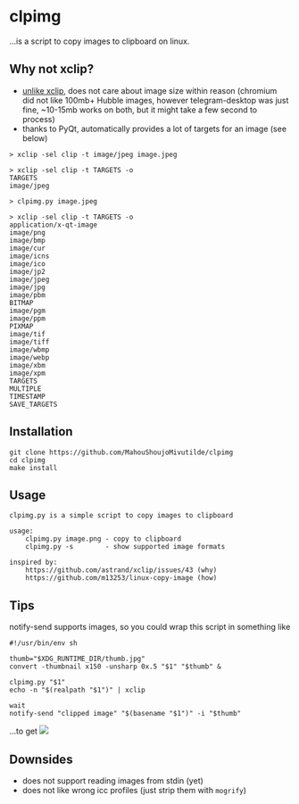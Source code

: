 # clpimg

...is a script to copy images to clipboard on linux.

## Why not xclip?

* [unlike xclip](https://github.com/astrand/xclip/issues/43), does not care about
image size within reason (chromium did not like 100mb+ Hubble images, however telegram-desktop was just fine, ~10-15mb works on both, but it might take a few second to process)
* thanks to PyQt, automatically provides a lot of targets for an image (see below)

```
> xclip -sel clip -t image/jpeg image.jpeg
```

```
> xclip -sel clip -t TARGETS -o
TARGETS
image/jpeg
```

```
> clpimg.py image.jpeg
```

```
> xclip -sel clip -t TARGETS -o
application/x-qt-image
image/png
image/bmp
image/cur
image/icns
image/ico
image/jp2
image/jpeg
image/jpg
image/pbm
BITMAP
image/pgm
image/ppm
PIXMAP
image/tif
image/tiff
image/wbmp
image/webp
image/xbm
image/xpm
TARGETS
MULTIPLE
TIMESTAMP
SAVE_TARGETS
```

## Installation

```
git clone https://github.com/MahouShoujoMivutilde/clpimg
cd clpimg
make install
```

## Usage

```
clpimg.py is a simple script to copy images to clipboard

usage:
    clpimg.py image.png - copy to clipboard
    clpimg.py -s        - show supported image formats

inspired by:
    https://github.com/astrand/xclip/issues/43 (why)
    https://github.com/m13253/linux-copy-image (how)
```


## Tips

notify-send supports images, so you could wrap this script in something like

```
#!/usr/bin/env sh

thumb="$XDG_RUNTIME_DIR/thumb.jpg"
convert -thumbnail x150 -unsharp 0x.5 "$1" "$thumb" &

clpimg.py "$1"
echo -n "$(realpath "$1")" | xclip

wait
notify-send "clipped image" "$(basename "$1")" -i "$thumb"
```
...to get
![](https://i.imgur.com/heNThqf.png)

## Downsides

* does not support reading images from stdin (yet)
* does not like wrong icc profiles (just strip them with `mogrify`)
